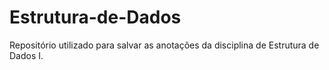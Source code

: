 # Estrutura-de-Dados
Repositório utilizado para salvar as anotações da disciplina de Estrutura de Dados I.

